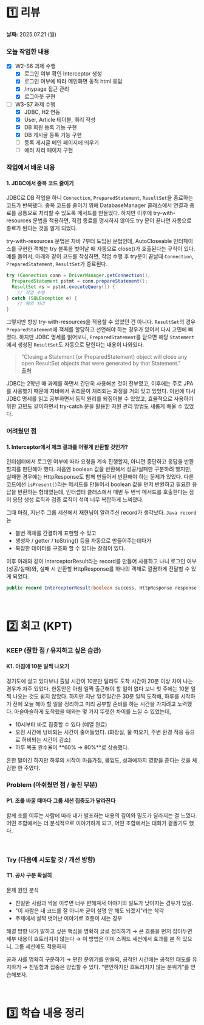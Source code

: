 # 1️⃣ 리뷰
**날짜:** 2025.07.21 (월)

### 오늘 작업한 내용

- [x] W2-S6 과제 수행
    - [x] 로그인 여부 확인 Interceptor 생성
    - [x] 로그인 여부에 따라 메인화면 동적 html 응답
    - [x] /mypage 접근 관리
    - [x] 로그아웃 구현
- [ ] W3-S7 과제 수행
    - [x] JDBC, H2 연동
    - [x] User, Article 테이블, 쿼리 작성
    - [x] DB 회원 등록 기능 구현
    - [x] DB 게시글 등록 기능 구현
    - [ ] 등록 게시글 메인 페이지에 띄우기
    - [ ] 에러 처리 페이지 구현
      <br/>

### 작업에서 배운 내용

#### 1. JDBC에서 중복 코드 줄이기
JDBC로 DB 작업을 하니 `Connection`, `PreparedStatement`, `ResultSet`을 종료하는 코드가 반복됐다.
중복 코드를 줄이기 위해 DatabaseManager 클래스에서 연결과 종료를 공통으로 처리할 수 있도록 메서드를 만들었다.
하지만 이후에 try-with-resources 문법을 적용하면,
직접 종료를 명시하지 않아도 try 문이 끝나면 자동으로 종료가 된다는 것을 알게 되었다.

try-with-resources 문법은 자바 7부터 도입된 문법인데,
AutoCloseable 인터페이스를 구현한 객체는 try 블록을 벗어날 때 자동으로 close()가 호출된다는 규칙이 있다.
예를 들어서, 아래와 같이 코드를 작성하면, 작업 수행 후 try문이 끝날때 `Connection`, `PreparedStatement`, `ResultSet`가 종료된다.

```java
try (Connection conn = DriverManager.getConnection();
  PreparedStatement pstmt = conn.prepareStatement();
  ResultSet rs = pstmt.executeQuery()) {
    // 작업 수행
} catch (SQLException e) {
    // 예외 처리
}
```
그렇지만 항상 try-with-resources을 적용할 수 있었던 건 아니다.
`ResultSet`의 경우 `PreparedStatement`에 객체를 할당하고 선언해야 하는 경우가 있어서 다시 고민에 빠졌다.
하지만 JDBC 명세를 읽어보니, `PreparedStatement`를 닫으면 해당 `Statement`에서 생성된 `ResultSet`도 자동으로 닫힌다는 내용이 나와있다.

> "Closing a Statement (or PreparedStatement) object will close any open ResultSet objects that were generated by that Statement."  
[출처](https://docs.oracle.com/javase/8/docs/api/java/sql/ResultSet.html)

JDBC는 2학년 때 과제를 하면서 간단히 사용해본 것이 전부였고, 이후에는 주로 JPA를 사용했기 때문에 자바에서 쿼리문이 처리되는 과정을 거의 잊고 있었다.
이번에 다시 JDBC 명세를 읽고 공부하면서 동작 원리를 되짚어볼 수 있었고,
효율적으로 사용하기 위한 고민도 같이하면서 try-catch 문을 활용한 자원 관리 방법도 새롭게 배울 수 있었다.
<br/>

### 어려웠던 점

#### 1. Interceptor에서 체크 결과를 어떻게 반환할 것인가?

인터셉터에서 로그인 여부에 따라 요청을 계속 진행할지, 아니면 중단하고 응답을 반환할지를 판단해야 했다.
처음엔 boolean 값을 반환해서 성공/실패만 구분하려 했지만, 실패한 경우에는 HttpResponse도 함께 만들어서 반환해야 하는 문제가 있었다.
다른 코드에선 `isPresent()`라는 메서드를 만들어서 boolean 값을 먼저 반환하고 필요한 응답을 반환하는 형태였는데,
인터셉터 클래스에서 매번 두 번씩 메서드를 호출한다는 점이 응답 생성 로직과 검증 로직이 섞여 너무 복잡하게 느껴졌다.

그때 마침, 지난주 그룹 세션에서 재현님이 알려주신 record가 생각났다.
`Java record`는
- 불변 객체를 간결하게 표현할 수 있고
- 생성자 / getter / toString() 등을 자동으로 만들어주는데다가
- 복잡한 데이터를 구조화 할 수 있다는 장점이 있다.

이후 아래와 같이 InterceptorResult라는 record를 만들어 사용하고 나니
로그인 여부(성공/실패)와, 실패 시 반환할 HttpResponse를 하나의 객체로 깔끔하게 전달할 수 있게 되었다.

```java
public record InterceptorResult(boolean success, HttpResponse response) {}
```

<br/>

#  2️⃣ 회고 (KPT)

### KEEP (잘한 점 / 유지하고 싶은 습관)

#### K1. 아침에 10분 일찍 나오기

경기도에 살고 있다보니 출발 시간이 10분만 달라도 도착 시간이 20분 이상 차이 나는 경우가 자주 있었다.
한동안은 아침 일찍 출근해야 할 일이 없다 보니 첫 주에는 10분 일찍 나오는 것도 쉽지 않았다.
하지만 지난 일주일간은 30분 일찍 도착해, 하루를 시작하기 전에 오늘 해야 할 일을 정리하고 미리 공부할 준비를 하는 시간을 가지려고 노력했다.
아슬아슬하게 도착했을 때와는 몇 가지 뚜렷한 차이를 느낄 수 있었는데,

- 10시부터 바로 집중할 수 있다 (예열 완료)
- 오전 시간에 낭비되는 시간이 줄어들었다.
  (화장실, 물 떠오기, 주변 환경 적응 등으로 허비되는 시간이 감소)
- 하루 목표 완수율이 **60% → 80%**로 상승했다.

흔한 말이긴 하지만 하루의 시작이 마음가짐, 몰입도, 성과에까지 영향을 준다는 것을 체감한 한 주였다.
<br/>

### Problem (아쉬웠던 점 / 놓친 부분)

#### P1. 조를 바꿀 때마다 그룹 세션 집중도가 달라진다

함께 조를 이루는 사람에 따라 내가 발표하는 내용의 깊이와 밀도가 달라지는 걸 느꼈다.
어떤 조합에서는 더 분석적으로 이야기하게 되고, 어떤 조합에서는 대화가 겉돌기도 했다.

<br/>

### Try (다음에 시도할 것 / 개선 방향)

#### T1. 공사 구분 확실히

문제 원인 분석
- 친밀한 사람과 짝을 이루면 너무 편해져서 이야기의 밀도가 낮아지는 경우가 있음.
- "이 사람은 내 코드를 잘 아니까 굳이 설명 안 해도 되겠지"라는 착각
- 주제에서 살짝 벗어난 이야기로 흐름이 새는 경우

해결 방향
내가 말하고 싶은 핵심을 명확히 글로 정리하기
→ 큰 흐름을 먼저 잡아두면 세부 내용이 흐트러지지 않는다
→ 이 방법은 이미 스쿼드 세션에서 효과를 본 적 있으니, 그룹 세션에도 적용하자

공과 사를 명확히 구분하기
→ 편한 분위기를 만들되, 공적인 시간에는 공적인 태도를 유지하기
→ 친밀함과 집중은 양립할 수 있다. “편안하지만 흐트러지지 않는 분위기”를 연습해보자.

<br/>

#  3️⃣ 학습 내용 정리

<br/>

